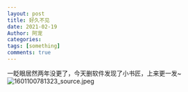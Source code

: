 ```yaml
---
layout: post
title: 好久不见
date: 2021-02-19
Author: 阿宠
categories: 
tags: [something]
comments: true
--- 
```



一眨眼居然两年没更了，今天删软件发现了小书匠，上来更一发~
![1601100781323_source.jpeg](https://i.loli.net/2021/02/19/wfaFNutenIld49r.jpg)